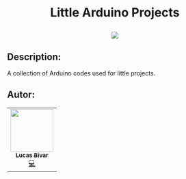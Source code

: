 <h1 align="center">
<p align="center">
  <strong align="center">Little Arduino Projects</strong>
</p>
  <img src="https://imgur.com/U4ijdeq" float="center"/>
</h1> 

## Description:
A collection of Arduino codes used for little projects.

## Autor:
<table>
  <tr>
    <td align="center"><a href="https://github.com/lucasbivar"><img src="https://avatars0.githubusercontent.com/u/60802661?s=460&u=f0cdbe837dc717c91999b2255973fe9584a1d352&v=4" width="100px;" alt=""/><br /><sub><b>Lucas Bivar</b></sub></a><br /><a href="https://github.com/lucasbivar" title="Code">💻</a></td>
  <tr>
</table>
